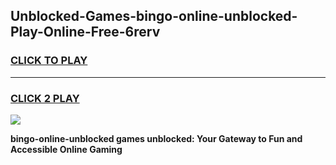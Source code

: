 
## Unblocked-Games-bingo-online-unblocked-Play-Online-Free-6rerv
<h3>
<a href="https://premium76.site?title=bingo-online-unblocked&ref=26A">CLICK TO PLAY</a></h3>
<hr>

<h3>
<a href="https://premium76.site?title=bingo-online-unblocked&ref=26A">CLICK 2 PLAY</a>
  
</h3>

<a href="https://premium76.site?title=bingo-online-unblocked&ref=26A"><img src="https://clearcache.store/games.png"></a>


**bingo-online-unblocked games unblocked: Your Gateway to Fun and Accessible Online Gaming**
